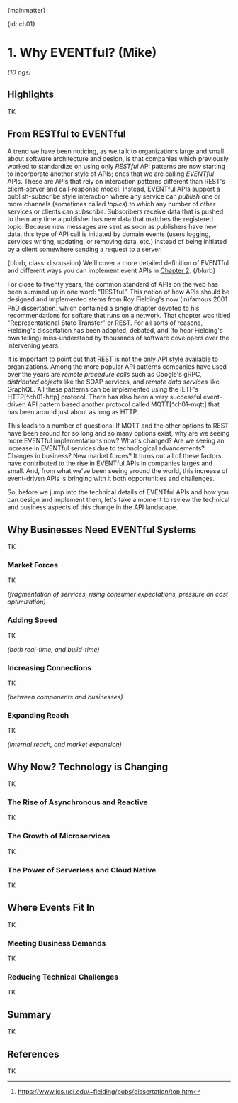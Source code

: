 {mainmatter}

{id: ch01}
# 1. Why EVENTful? (Mike)

*(10 pgs)*

## Highlights
TK

## From RESTful to EVENTful 
A trend we have been noticing, as we talk to organizations large and small about software architecture and design, is that companies which previously worked to standardize on using only *RESTful* API patterns are now starting to incorporate another style of APIs; ones that we are calling *EVENTful* APIs. These are APIs that rely on interaction patterns different than REST's client-server and call-response model. Instead, EVENTful APIs support a publish-subscribe style interaction where any service can *publish* one or more channels (sometimes called *topics*) to which any number of other services or clients can *subscribe*. Subscribers receive data that is pushed to them any time a publisher has new data that matches the registered topic. Because new messages are sent as soon as publishers have new data, this type of API call is initiated by domain events (users logging, services writing, updating, or removing data, etc.) instead of being initiated by a client somewhere sending a request to a server.

{blurb, class: discussion}
We'll cover a more detailed definition of EVENTful and different ways you can implement event APIs in [Chapter 2](#ch02).
{/blurb}

For close to twenty years, the common standard of APIs on the web has been summed up in one word: "RESTful." This notion of how APIs should be designed and implemented stems from Roy Fielding's now (in)famous 2001 PhD dissertation[^ch01-fielding] which contained a single chapter devoted to his recommendations for softare that runs on a network. That chapter was titled "Representational State Transfer" or REST. For all sorts of reasons, Fielding's dissertation has been adopted, debated, and (to hear Fielding's own telling) miss-understood by thousands of software developers over the intervening years. 

[^ch01-fielding]: <https://www.ics.uci.edu/~fielding/pubs/dissertation/top.htm>

It is important to point out that REST is not the only API style available to organizations. Among the more popular API patterns companies have used over the years are *remote procedure calls* such as Google's gRPC, *distributed objects* like the SOAP services, and *remote data services* like GraphQL. All these patterns can be implemented using the IETF's HTTP[^ch01-http] protocol. There has also been a very successful event-driven API pattern based another protocol called MQTT[^ch01-mqtt] that has been around just about as long as HTTP. 

[ch01-http]: <https://tools.ietf.org/html/rfc7230>
[ch01-mqtt]: <https://mqtt.org/>

This leads to a number of questions: If MQTT and the other options to REST have been around for so long and so many options exist, why are we seeing more EVENTful implementations now? What's changed? Are we seeing an increase in EVENTful services due to technological advancements? Changes in business? New market forces?  It turns out all of these factors have contributed to the rise in EVENTful APIs in companies larges and small. And, from what we've been seeing around the world, this increase of event-driven APIs is bringing with it both opportunities and challenges.

So, before we jump into the technical details of EVENTful APIs and how you can design and implement them, let's take a moment to review the technical and business aspects of this change in the API landscape.

## Why Businesses Need EVENTful Systems
TK

### Market Forces 
TK

*(fragmentation of services, rising consumer expectations, pressure on cost optimization)*

### Adding Speed 
TK

*(both real-time, and build-time)*

### Increasing Connections 
TK

*(between components and businesses)*

### Expanding Reach 
TK

*(internal reach, and market expansion)*

## Why Now? Technology is Changing
TK

### The Rise of Asynchronous and Reactive 
TK

### The Growth of Microservices 
TK

### The Power of Serverless and Cloud Native
TK

## Where Events Fit In
TK

### Meeting Business Demands
TK

### Reducing Technical Challenges
TK

## Summary
TK

## References
TK



